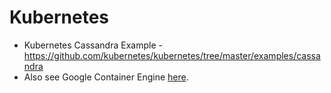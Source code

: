 # Kubernetes

* Kubernetes Cassandra Example - https://github.com/kubernetes/kubernetes/tree/master/examples/cassandra
* Also see Google Container Engine [here](Google%20Cloud%20Platform).
